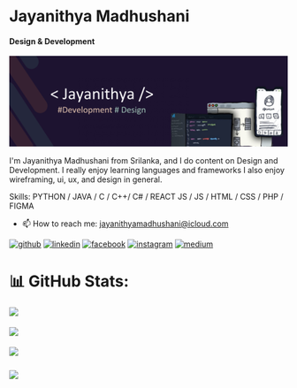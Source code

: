 # Jayanithya Madhushani
#### Design & Development
![Design & Development](JAYANITHYA-3.png)

I'm Jayanithya Madhushani from Srilanka, and I do content on Design and Development. I really enjoy learning languages and frameworks I also enjoy wireframing, ui, ux, and design in general.

Skills: PYTHON / JAVA / C / C++/ C# / REACT JS / JS / HTML / CSS / PHP / FIGMA

- 📫 How to reach me: jayanithyamadhushani@icloud.com 


[<img src='https://cdn.jsdelivr.net/npm/simple-icons@3.0.1/icons/github.svg' alt='github' height='40'>](https://github.com/Jayanithyaa)  [<img src='https://cdn.jsdelivr.net/npm/simple-icons@3.0.1/icons/linkedin.svg' alt='linkedin' height='40'>](https://www.linkedin.com/in/https://www.linkedin.com/in/jayanithya-madhushani-a5b306218/)  [<img src='https://cdn.jsdelivr.net/npm/simple-icons@3.0.1/icons/facebook.svg' alt='facebook' height='40'>](https://www.facebook.com/https://www.facebook.com/jayanithya.ekanayaka/)  [<img src='https://cdn.jsdelivr.net/npm/simple-icons@3.0.1/icons/instagram.svg' alt='instagram' height='40'>](https://www.instagram.com/https://www.instagram.com/jayanithya.cj//)  [<img src='https://cdn.jsdelivr.net/npm/simple-icons@3.0.1/icons/medium.svg' alt='medium' height='40'>](https://medium.com/@jayanithyamadhushani)  



# 📊 GitHub Stats:
![](https://github-readme-stats.vercel.app/api?username=Jayanithya&theme=dark&hide_border=false&include_all_commits=true&count_private=true)<br/><br/>
![](https://github-readme-streak-stats.herokuapp.com/?user=Jayanithyaa&theme=dark&hide_border=false)<br/><br/>
![](https://github-readme-stats.vercel.app/api/top-langs/?username=Jayanithyaa&theme=dark&hide_border=false&include_all_commits=true&count_private=true&layout=compact)
###
![](https://quotes-github-readme.vercel.app/api?type=horizontal&theme=radical)

